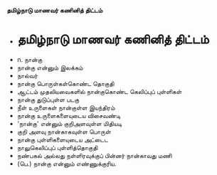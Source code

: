 **தமிழ்நாடு மாணவர் கணினித் திட்டம்**
- # தமிழ்நாடு மாணவர் கணினித் திட்டம்
- n. நான்கு
- நான்கு என்னும் இலக்கம்
- நால்வர்
- நான்கு பொருள்கள்கொண்ட தொகுதி
- ஆட்டம் முதலியவைகளில் நான்குகொண்ட கெலிப்புப் புள்ளிகள்
- நான்கு துடுப்புள்ள படகு
- நீள் உருளைகள் நான்குள்ள இயந்திரம்
- நான்கு உருளைகளையுடைய விசைவண்டி
- 'நான்கு' என்னும் குறிஅளவுள்ள மிதியடி
- குறி அளவு நான்காகவுள்ள பொருள்
- நான்கு புள்ளிகளையுடைய அட்டைட
- நாலுகெலிப்புப் புள்ளித்தொகுதி
- நண்பகல் அல்லது நள்ளிரவுக்குப் பின்னர் நான்காவது மணி
- (பெ.) நான்கு என்னும் எண்ணுக்குரிய.

